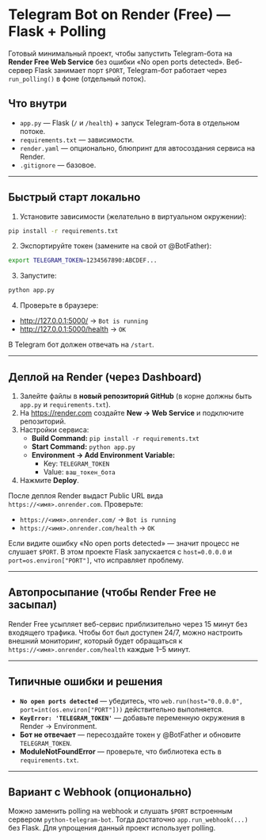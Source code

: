 # Telegram Bot on Render (Free) — Flask + Polling

Готовый минимальный проект, чтобы запустить Telegram-бота на **Render Free Web Service** без ошибки
«No open ports detected». Веб-сервер Flask занимает порт `$PORT`, Telegram-бот работает через `run_polling()`
в фоне (отдельный поток).

## Что внутри
- `app.py` — Flask (`/` и `/health`) + запуск Telegram-бота в отдельном потоке.
- `requirements.txt` — зависимости.
- `render.yaml` — опционально, блюпринт для автосоздания сервиса на Render.
- `.gitignore` — базовое.

---

## Быстрый старт локально

1) Установите зависимости (желательно в виртуальном окружении):
```bash
pip install -r requirements.txt
```

2) Экспортируйте токен (замените на свой от @BotFather):
```bash
export TELEGRAM_TOKEN=1234567890:ABCDEF...
```

3) Запустите:
```bash
python app.py
```

4) Проверьте в браузере:
- http://127.0.0.1:5000/  → `Bot is running`
- http://127.0.0.1:5000/health → `OK`

В Telegram бот должен отвечать на `/start`.

---

## Деплой на Render (через Dashboard)

1) Залейте файлы в **новый репозиторий GitHub** (в корне должны быть `app.py` и `requirements.txt`).
2) На https://render.com создайте **New → Web Service** и подключите репозиторий.
3) Настройки сервиса:
   - **Build Command:** `pip install -r requirements.txt`
   - **Start Command:** `python app.py`
   - **Environment → Add Environment Variable:**
     - Key: `TELEGRAM_TOKEN`
     - Value: `ваш_токен_бота`
4) Нажмите **Deploy**.

После деплоя Render выдаст Public URL вида `https://<имя>.onrender.com`.
Проверьте:
- `https://<имя>.onrender.com/` → `Bot is running`
- `https://<имя>.onrender.com/health` → `OK`

Если видите ошибку «No open ports detected» — значит процесс не слушает `$PORT`.
В этом проекте Flask запускается с `host=0.0.0.0` и `port=os.environ["PORT"]`, что исправляет проблему.

---

## Автопросыпание (чтобы Render Free не засыпал)

Render Free усыпляет веб-сервис приблизительно через 15 минут без входящего трафика.
Чтобы бот был доступен 24/7, можно настроить внешний мониторинг, который
будет обращаться к `https://<имя>.onrender.com/health` каждые 1–5 минут.

---

## Типичные ошибки и решения

- **`No open ports detected`** — убедитесь, что `web.run(host="0.0.0.0", port=int(os.environ["PORT"]))` действительно выполняется.
- **`KeyError: 'TELEGRAM_TOKEN'`** — добавьте переменную окружения в Render → Environment.
- **Бот не отвечает** — пересоздайте токен у @BotFather и обновите `TELEGRAM_TOKEN`.
- **ModuleNotFoundError** — проверьте, что библиотека есть в `requirements.txt`.

---

## Вариант с Webhook (опционально)

Можно заменить polling на webhook и слушать `$PORT` встроенным сервером `python-telegram-bot`.
Тогда достаточно `app.run_webhook(...)` без Flask. Для упрощения данный проект использует polling.
